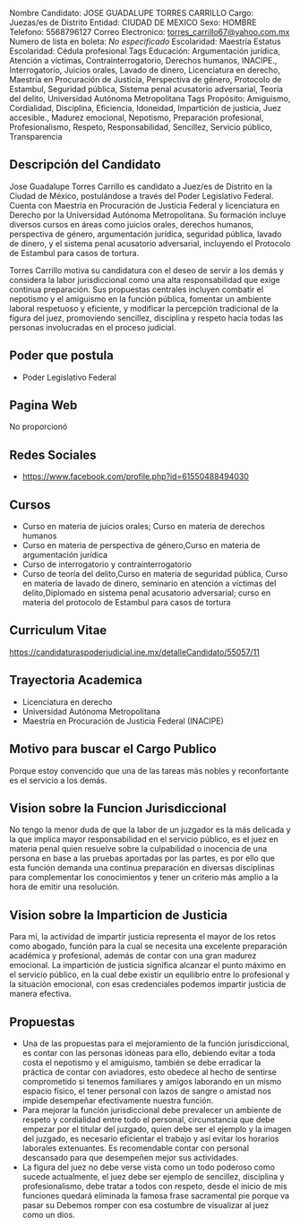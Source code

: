 Nombre Candidato: JOSE GUADALUPE TORRES CARRILLO
Cargo: Juezas/es de Distrito
Entidad: CIUDAD DE MEXICO
Sexo: HOMBRE
Telefono: 5568796127
Correo Electronico: torres_carrillo67@yahoo.com.mx
Numero de lista en boleta: *No especificado*
Escolaridad: Maestría
Estatus Escolaridad: Cédula profesional
Tags Educación: Argumentación jurídica, Atención a víctimas, Contrainterrogatorio, Derechos humanos, INACIPE., Interrogatorio, Juicios orales, Lavado de dinero, Licenciatura en derecho, Maestría en Procuración de Justicia, Perspectiva de género, Protocolo de Estambul, Seguridad pública, Sistema penal acusatorio adversarial, Teoría del delito, Universidad Autónoma Metropolitana
Tags Propósito: Amiguismo, Cordialidad, Disciplina, Eficiencia, Idoneidad, Impartición de justicia, Juez accesible., Madurez emocional, Nepotismo, Preparación profesional, Profesionalismo, Respeto, Responsabilidad, Sencillez, Servicio público, Transparencia


## Descripción del Candidato 

Jose Guadalupe Torres Carrillo es candidato a Juez/es de Distrito en la Ciudad de México, postulándose a través del Poder Legislativo Federal. Cuenta con Maestría en Procuración de Justicia Federal y licenciatura en Derecho por la Universidad Autónoma Metropolitana. Su formación incluye diversos cursos en áreas como juicios orales, derechos humanos, perspectiva de género, argumentación jurídica, seguridad pública, lavado de dinero, y el sistema penal acusatorio adversarial, incluyendo el Protocolo de Estambul para casos de tortura.

Torres Carrillo motiva su candidatura con el deseo de servir a los demás y considera la labor jurisdiccional como una alta responsabilidad que exige continua preparación. Sus propuestas centrales incluyen combatir el nepotismo y el amiguismo en la función pública, fomentar un ambiente laboral respetuoso y eficiente, y modificar la percepción tradicional de la figura del juez, promoviendo sencillez, disciplina y respeto hacia todas las personas involucradas en el proceso judicial.


## Poder que postula

- Poder Legislativo Federal


## Pagina Web

No proporcionó


## Redes Sociales

- https://www.facebook.com/profile.php?id=61550488494030


## Cursos

- Curso en materia de juicios orales; Curso en materia de derechos humanos
- Curso en materia de perspectiva de género,Curso en materia de argumentación jurídica
- Curso de interrogatorio y contrainterrogatorio
- Curso de teoría del delito,Curso en materia de seguridad pública, Curso en materia de lavado de dinero, seminario en atención a víctimas del delito,Diplomado en sistema penal acusatorio adversarial; curso en materia del protocolo de Estambul para casos de tortura


## Curriculum Vitae

https://candidaturaspoderjudicial.ine.mx/detalleCandidato/55057/11


## Trayectoria Academica

- Licenciatura en derecho
- Universidad Autónoma Metropolitana
- Maestría en Procuración de Justicia Federal (INACIPE)


## Motivo para buscar el Cargo Publico

Porque estoy convencido que una de las tareas más nobles y reconfortante es el servicio a los demás.


## Vision sobre la Funcion Jurisdiccional

No tengo la menor duda de que la labor de un juzgador es la más delicada y la que implica mayor responsabilidad en el servicio público, es el juez en materia penal quien resuelve sobre la culpabilidad o inocencia de una persona en base a las pruebas aportadas por las partes, es por ello que esta función demanda una continua preparación en diversas disciplinas para complementar los conocimientos y tener un criterio más amplio a la hora de emitir una resolución.


## Vision sobre la Imparticion de Justicia

Para mí, la actividad de impartir justicia representa el mayor de los retos como abogado, función para la cual se necesita una excelente preparación académica y profesional, además de contar con una gran madurez emocional. La impartición de justicia significa alcanzar el punto máximo en el servicio público, en la cual debe existir un equilibrio entre lo profesional y la situación emocional, con esas credenciales podemos impartir justicia de manera efectiva.


## Propuestas

- Una de las propuestas para el mejoramiento de la función jurisdiccional, es contar con las personas idóneas para ello, debiendo evitar a toda costa el nepotismo y el amiguismo, también se debe erradicar la práctica de contar con aviadores, esto obedece al hecho de sentirse comprometido si tenemos familiares y amigos laborando en un mismo espacio físico, el tener personal con lazos de sangre o amistad nos impide desempeñar efectivamente nuestra función.
- Para mejorar la función jurisdiccional debe prevalecer un ambiente de respeto y cordialidad entre todo el personal, circunstancia que debe empezar por el titular del juzgado, quien debe ser el ejemplo y la imagen del juzgado, es necesario eficientar el trabajo y así evitar los horarios laborales extenuantes. Es recomendable contar con personal descansado para que desempeñen mejor sus actividades.
- La figura del juez no debe verse vista como un todo poderoso como sucede actualmente, el juez debe ser ejemplo de sencillez, disciplina y profesionalismo, debe tratar a todos con respeto, desde el inicio de mis funciones quedará eliminada la famosa frase sacramental  pie porque va pasar su  Debemos romper con esa costumbre de visualizar al juez como un dios.

